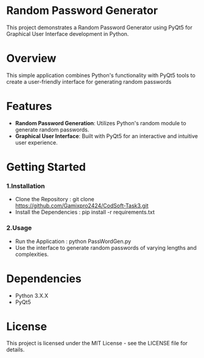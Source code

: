 
# Random Password Generator

This project demonstrates a Random Password Generator using PyQt5 for Graphical User Interface development in Python.

# Overview

This simple application combines Python's functionality with PyQt5 tools to create a user-friendly interface for generating random passwords

# Features
- **Random Password Generation**: Utilizes Python's random module to generate random passwords.
- **Graphical User Interface**: Built with PyQt5 for an interactive and intuitive user experience.

# Getting Started

### 1.Installation 
- Clone the Repository : git clone https://github.com/Gamixpro2424/CodSoft-Task3.git 
- Install the Dependencies : pip install -r requirements.txt

### 2.Usage
- Run the Application : python PassWordGen.py
- Use the interface to generate random passwords of varying lengths and complexities.

# Dependencies

- Python 3.X.X
- PyQt5

# License
This project is licensed under the MIT License - see the LICENSE file for details.



